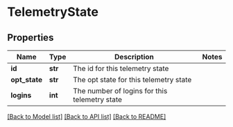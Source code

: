 # TelemetryState

## Properties
Name | Type | Description | Notes
------------ | ------------- | ------------- | -------------
**id** | **str** | The id for this telemetry state | 
**opt_state** | **str** | The opt state for this telemetry state | 
**logins** | **int** | The number of logins for this telemetry state | 

[[Back to Model list]](../README.md#documentation-for-models) [[Back to API list]](../README.md#documentation-for-api-endpoints) [[Back to README]](../README.md)


